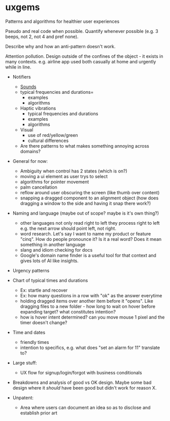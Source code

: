 # uxgems
Patterns and algorithms for healthier user experiences

Pseudo and real code when possible. Quantify whenever possible (e.g. 3 beeps, not 2, not 4 and pref none).

Describe why and how an anti-pattern doesn't work.

Attention pollution. Design outside of the confines of the object - it exists in many contexts. e.g. airline app used both casually at home and urgently while in line.

- Notifiers
    - [Sounds](sounds.md)
    - typical frequencies and durations=
        - examples
        - algorithms
    - Haptic vibrations
        - typical frequencies and durations
        - examples
        - algorithms
    - Visual
        - use of red/yellow/green
        - cultural differences
    - Are there patterns to what makes something annoying across domains?

- General for now:        
    - Ambiguity when control has 2 states (which is on?)
    - moving a ui element as user trys to select
    - algorithms for pointer movement
    - palm cancellation
    - reflow around user obscuring the screen (like thumb over content)
    - snapping a dragged component to an alignment object (how does dragging a window to the side and having it snap there work?)

- Naming and language (maybe out of scope? maybe is it's own thing?)
    - other languages not only read right to left they process right to left e.g. the next arrow should point left, not right.
    - word research. Let's say I want to name my product or feature "cinq". How do people pronounce it? Is it a real word? Does it mean something in another language
    - slang and idiom checking for docs
    - Google's domain name finder is a useful tool for that context and gives lots of AI like insights.
    

- Urgency patterns

- Chart of typical times and durations
    - Ex: startle and recover
    - Ex: how many questions in a row with "ok" as the answer everytime
    - holding dragged items over another item before it "opens". Like dragging files to a new folder - how long to wait on hover before expanding target? what constitutes intention?
    - how is hover intent determined? can you move mouse 1 pixel and the timer doesn't change?

- Time and dates
    - friendly times
    - intention to specifics, e.g. what does "set an alarm for 11" translate to?

- Large stuff:
    - UX flow for signup/login/forgot with business conditionals

- Breakdowns and analysis of good vs OK design. Maybe some bad design where it _should_ have been good but didn't work for reason X.

- Unpatent:
    - Area where users can document an idea so as to disclose and establish prior art


